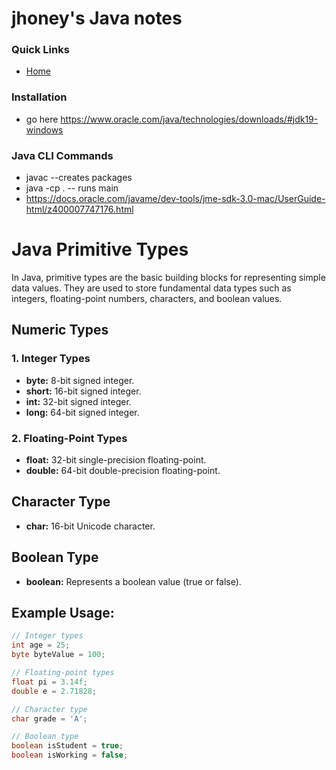 # jhoney's Java notes

### Quick Links

- [Home](../README.md)

### Installation

- go here https://www.oracle.com/java/technologies/downloads/#jdk19-windows


### Java CLI Commands

- javac <filename> --creates packages
- java -cp . <filename> -- runs main
- https://docs.oracle.com/javame/dev-tools/jme-sdk-3.0-mac/UserGuide-html/z400007747176.html
  <a name="java_cli_commands"></a>

# Java Primitive Types

In Java, primitive types are the basic building blocks for representing simple data values. They are used to store fundamental data types such as integers, floating-point numbers, characters, and boolean values.

## Numeric Types

### 1. Integer Types

- **byte:** 8-bit signed integer.
- **short:** 16-bit signed integer.
- **int:** 32-bit signed integer.
- **long:** 64-bit signed integer.

### 2. Floating-Point Types

- **float:** 32-bit single-precision floating-point.
- **double:** 64-bit double-precision floating-point.

## Character Type

- **char:** 16-bit Unicode character.

## Boolean Type

- **boolean:** Represents a boolean value (true or false).

## Example Usage:

```java
// Integer types
int age = 25;
byte byteValue = 100;

// Floating-point types
float pi = 3.14f;
double e = 2.71828;

// Character type
char grade = 'A';

// Boolean type
boolean isStudent = true;
boolean isWorking = false;
```
